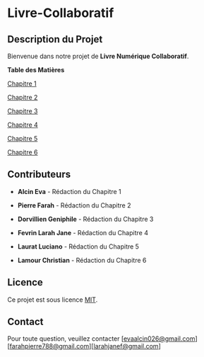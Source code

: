 # Livre-Collaboratif 

## **Description du Projet**

Bienvenue dans notre projet de **Livre Numérique Collaboratif**.

**Table des Matières**

 [Chapitre 1](histoire.md)

 [Chapitre 2](histoir.md)

 [Chapitre 3](histoire.md)

 [Chapitre 4](histoire.md)

 [Chapitre 5 ](histoire-5.md)

 [Chapitre 6](histoire.md)

## **Contributeurs**

- **Alcin Eva** - Rédaction du Chapitre 1

- **Pierre Farah** - Rédaction du Chapitre 2

- **Dorvillien Geniphile** - Rédaction du Chapitre 3

 - **Fevrin Larah Jane** - Rédaction du Chapitre 4

- **Laurat Luciano** - Rédaction du Chapitre 5

- **Lamour Christian** - Rédaction du Chapitre 6

## **Licence**
Ce projet est sous licence [MIT](LICENSE).

## **Contact**
Pour toute question, veuillez contacter [evaalcin026@gmail.com][farahpierre788@gmail.com][larahjanef@gmail.com]
